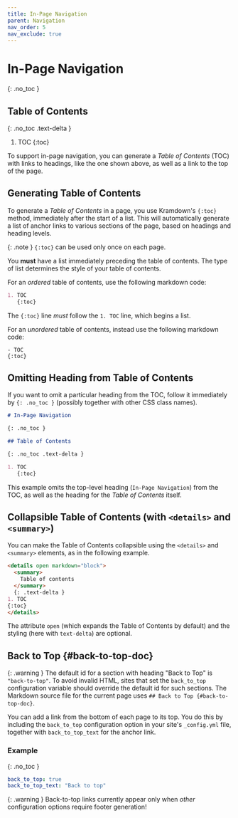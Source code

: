 ```yaml
---
title: In-Page Navigation
parent: Navigation
nav_order: 5
nav_exclude: true
---
```


# In-Page Navigation

{: .no_toc }

## Table of Contents

{: .no_toc .text-delta }

1. TOC
   {:toc}

To support in-page navigation, you can generate a _Table of Contents_ (TOC) with links to headings, like the one shown above, as well as a link to the top of the page.

## Generating Table of Contents

To generate a _Table of Contents_ in a page, you use Kramdown's `{:toc}` method, immediately after the start of a list. This will automatically generate a list of anchor links to various sections of the page, based on headings and heading levels.

{: .note }
`{:toc}` can be used only once on each page.

You **must** have a list immediately preceding the table of contents. The type of list determines the style of your table of contents.

For an _ordered_ table of contents, use the following markdown code:

```md
1. TOC
   {:toc}
```

The `{:toc}` line _must_ follow the `1. TOC` line, which begins a list.

For an _unordered_ table of contents, instead use the following markdown code:

```
- TOC
{:toc}
```

## Omitting Heading from Table of Contents

If you want to omit a particular heading from the TOC, follow it immediately by `{: .no_toc }` (possibly together with other CSS class names).

```markdown
# In-Page Navigation

{: .no_toc }

## Table of Contents

{: .no_toc .text-delta }

1. TOC
   {:toc}
```

This example omits the top-level heading (`In-Page Navigation`) from the TOC, as well as the heading for the _Table of Contents_ itself.

## Collapsible Table of Contents (with `<details>` and `<summary>`)

You can make the Table of Contents collapsible using the `<details>` and `<summary>` elements, as in the following example.

```markdown
<details open markdown="block">
  <summary>
    Table of contents
  </summary>
  {: .text-delta }
1. TOC
{:toc}
</details>
```

The attribute `open` (which expands the Table of Contents by default) and the styling (here with `text-delta`) are optional.

## Back to Top {#back-to-top-doc}

{: .warning }
The default id for a section with heading "Back to Top" is `"back-to-top"`.
To avoid invalid HTML, sites that set the `back_to_top` configuration variable
should override the default id for such sections. The Markdown source file for
the current page uses `## Back to Top {#back-to-top-doc}`.

You can add a link from the bottom of each page to its top. You do this by including the `back_to_top` configuration option in your site's `_config.yml` file, together with `back_to_top_text` for the anchor link.

### Example

{: .no_toc }

```yaml
back_to_top: true
back_to_top_text: "Back to top"
```

{: .warning }
Back-to-top links currently appear only when _other_ configuration options require footer generation!
